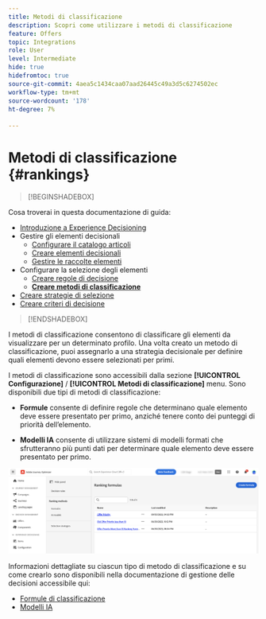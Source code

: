```yaml
---
title: Metodi di classificazione
description: Scopri come utilizzare i metodi di classificazione
feature: Offers
topic: Integrations
role: User
level: Intermediate
hide: true
hidefromtoc: true
source-git-commit: 4aea5c1434caa07aad26445c49a3d5c6274502ec
workflow-type: tm+mt
source-wordcount: '178'
ht-degree: 7%

---
```


# Metodi di classificazione {#rankings}

>[!BEGINSHADEBOX]

Cosa troverai in questa documentazione di guida:

* [Introduzione a Experience Decisioning](gs-experience-decisioning.md)
* Gestire gli elementi decisionali
   * [Configurare il catalogo articoli](catalogs.md)
   * [Creare elementi decisionali](items.md)
   * [Gestire le raccolte elementi](collections.md)
* Configurare la selezione degli elementi
   * [Creare regole di decisione](rules.md)
   * **[Creare metodi di classificazione](ranking.md)**
* [Creare strategie di selezione](selection-strategies.md)
* [Creare criteri di decisione](create-decision.md)

>[!ENDSHADEBOX]

I metodi di classificazione consentono di classificare gli elementi da visualizzare per un determinato profilo. Una volta creato un metodo di classificazione, puoi assegnarlo a una strategia decisionale per definire quali elementi devono essere selezionati per primi.

I metodi di classificazione sono accessibili dalla sezione **[!UICONTROL Configurazione]** / **[!UICONTROL Metodi di classificazione]** menu. Sono disponibili due tipi di metodi di classificazione:

* **Formule** consente di definire regole che determinano quale elemento deve essere presentato per primo, anziché tenere conto dei punteggi di priorità dell’elemento.

* **Modelli IA** consente di utilizzare sistemi di modelli formati che sfrutteranno più punti dati per determinare quale elemento deve essere presentato per primo.

![](assets/ranking-create.png)

Informazioni dettagliate su ciascun tipo di metodo di classificazione e su come crearlo sono disponibili nella documentazione di gestione delle decisioni accessibile qui:

* [Formule di classificazione](../offers/ranking/create-ranking-formulas.md)
* [Modelli IA](../offers/ranking/ai-models.md)
